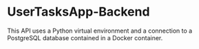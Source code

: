# UserTasksApp-Backend
This API uses a Python virtual environment and a connection to a PostgreSQL database contained in a Docker container.
